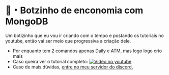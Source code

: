  # 🍭・Botzinho de enconomia com MongoDB
Um botizinho que eu vou ir criando com o tempo e postando os tutoriais no youtube, então vai ser meio que progressiva a criação dele.
 -  Por enquanto tem 2 comandos apenas Daily e ATM, mas logo logo crio mais
 - Caso queira ver o tutorial completo:
[![Video no youtube](https://img.youtube.com/vi/qITtRfzKFdM/0.jpg)](https://www.youtube.com/watch?v=qITtRfzKFdM)
- Caso de mais dúvidas, [entre no meu servidor do discord.](https://discord.gg/2BW3AJhCD3)
